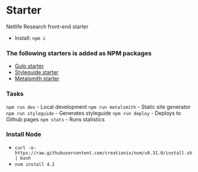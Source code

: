 # Starter
Netlife Research front-end starter

* Install: ```npm i```

### The following starters is added as NPM packages
* [Gulp starter](https://github.com/netliferesearch/starter-gulp)
* [Styleguide starter](https://github.com/netliferesearch/starter-styleguide)
* [Metalsmith starter](https://github.com/netliferesearch/starter-metalsmith)

### Tasks
`npm run dev` - Local development
`npm run metalsmith` - Static site generator
`npm run styleguide` - Generates styleguide
`npm run deploy` - Deploys to Github pages
`npm stats` - Runs statistics

### Install Node
* `curl -o- https://raw.githubusercontent.com/creationix/nvm/v0.31.0/install.sh | bash`
* `nvm install 4.2`
